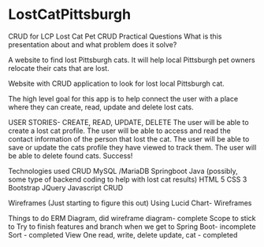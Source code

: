 # LostCatPittsburgh
CRUD for LCP
Lost Cat Pet CRUD 
Practical Questions
What is this presentation about and what problem does it solve? 

A website to find lost Pittsburgh cats. It will help local Pittsburgh pet owners relocate their cats that are lost. 

Website with CRUD application to look for lost local Pittsburgh cat.

The high level goal for this app is to help connect the user with a place where they can create, read, update and delete lost cats.


USER STORIES- CREATE, READ, UPDATE, DELETE 
The user will be able to create a lost cat profile.
The user will be able to access and read the contact information of the person that lost the cat.
The user will be able to save or update the cats profile they have viewed to track them.
The user will be able to delete found cats. Success!  

Technologies used
CRUD 
MySQL /MariaDB
Springboot 
Java (possibly, some type of backend coding to help with lost cat results)
HTML 5
CSS 3
Bootstrap 
JQuery
Javascript CRUD

Wireframes
(Just starting to figure this out) 
Using Lucid Chart- Wireframes 


Things to do
ERM Diagram, did wireframe diagram- complete
Scope to stick to
Try to finish features and branch when we get to Spring Boot- incomplete
Sort - completed 
View One read, write, delete update, cat - completed 



